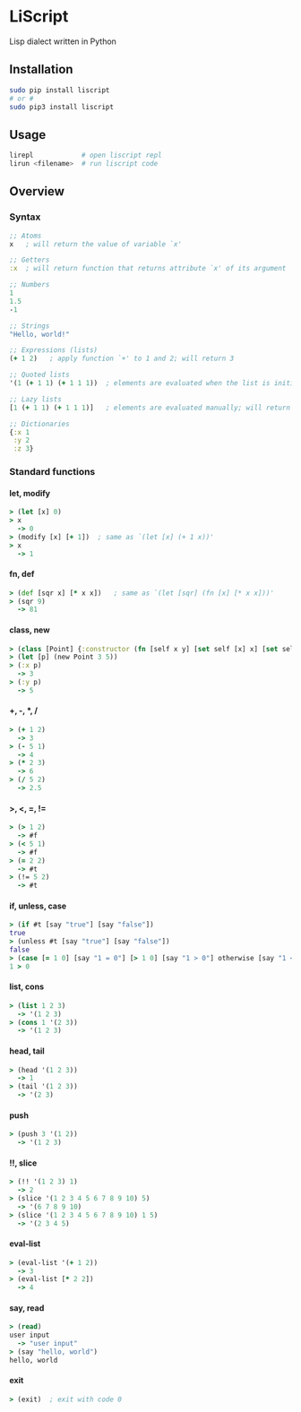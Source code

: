 # LiScript
Lisp dialect written in Python

## Installation

```bash
sudo pip install liscript
# or #
sudo pip3 install liscript
```

## Usage
```bash
lirepl            # open liscript repl
lirun <filename>  # run liscript code
```

## Overview

### Syntax

```clojure
;; Atoms
x   ; will return the value of variable `x'

;; Getters
:x  ; will return function that returns attribute `x' of its argument

;; Numbers
1
1.5
-1

;; Strings
"Hello, world!"

;; Expressions (lists)
(+ 1 2)   ; apply function `+' to 1 and 2; will return 3

;; Quoted lists
'(1 (+ 1 1) (+ 1 1 1))  ; elements are evaluated when the list is initialized; will return '(1 2 3)

;; Lazy lists
[1 (+ 1 1) (+ 1 1 1)]   ; elements are evaluated manually; will return [1 (+ 1 1) (+ 1 1 1)]  

;; Dictionaries
{:x 1
 :y 2
 :z 3}
```

### Standard functions

#### let, modify
```clojure
> (let [x] 0)
> x
  -> 0
> (modify [x] [+ 1])  ; same as `(let [x] (+ 1 x))'
> x
  -> 1
```

#### fn, def
```clojure
> (def [sqr x] [* x x])   ; same as `(let [sqr] (fn [x] [* x x]))'
> (sqr 9)
  -> 81
```

#### class, new
```clojure
> (class [Point] {:constructor (fn [self x y] [set self [x] x] [set self [y] y])})
> (let [p] (new Point 3 5))
> (:x p)
  -> 3
> (:y p)
  -> 5
```

#### +, -, *, /
```clojure
> (+ 1 2)
  -> 3
> (- 5 1)
  -> 4
> (* 2 3)
  -> 6
> (/ 5 2)
  -> 2.5
```

#### >, <, =, !=
```clojure
> (> 1 2)
  -> #f
> (< 5 1)
  -> #f
> (= 2 2)
  -> #t
> (!= 5 2)
  -> #t
```

#### if, unless, case
```clojure
> (if #t [say "true"] [say "false"])
true
> (unless #t [say "true"] [say "false"])
false
> (case [= 1 0] [say "1 = 0"] [> 1 0] [say "1 > 0"] otherwise [say "1 < 0"])
1 > 0
```

#### list, cons
```clojure
> (list 1 2 3)
  -> '(1 2 3)
> (cons 1 '(2 3))
  -> '(1 2 3)
```

#### head, tail
```clojure
> (head '(1 2 3))
  -> 1
> (tail '(1 2 3))
  -> '(2 3)
```

#### push
```clojure
> (push 3 '(1 2))
  -> '(1 2 3)
```

#### !!, slice
```clojure
> (!! '(1 2 3) 1)
  -> 2
> (slice '(1 2 3 4 5 6 7 8 9 10) 5)
  -> '(6 7 8 9 10)
> (slice '(1 2 3 4 5 6 7 8 9 10) 1 5)
  -> '(2 3 4 5)
```

#### eval-list
```clojure
> (eval-list '(+ 1 2))
  -> 3
> (eval-list [* 2 2])
  -> 4
```

#### say, read
```clojure
> (read)
user input
  -> "user input"
> (say "hello, world")
hello, world
```

#### exit
```clojure
> (exit)  ; exit with code 0
```
